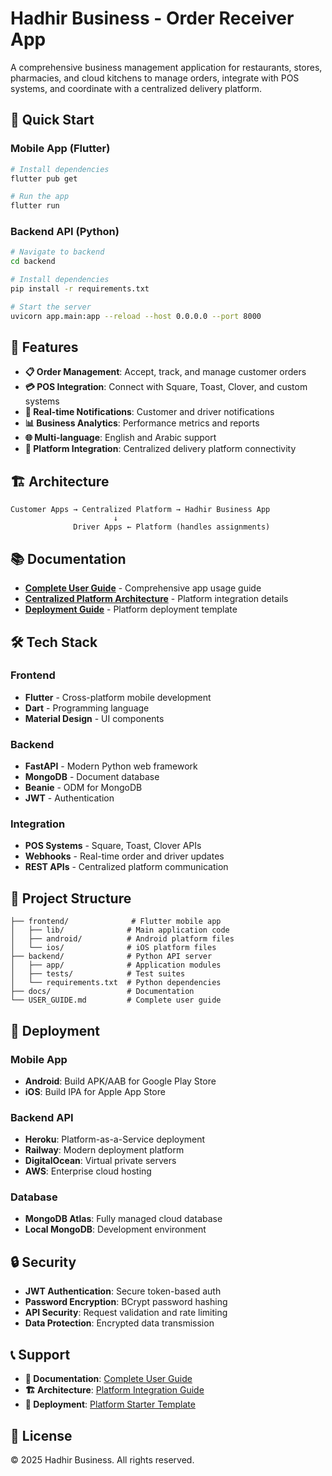 # Hadhir Business - Order Receiver App

A comprehensive business management application for restaurants, stores, pharmacies, and cloud kitchens to manage orders, integrate with POS systems, and coordinate with a centralized delivery platform.

## 🚀 Quick Start

### Mobile App (Flutter)

```bash
# Install dependencies
flutter pub get

# Run the app
flutter run
```

### Backend API (Python)

```bash
# Navigate to backend
cd backend

# Install dependencies
pip install -r requirements.txt

# Start the server
uvicorn app.main:app --reload --host 0.0.0.0 --port 8000
```

## 📱 Features

- **📋 Order Management**: Accept, track, and manage customer orders
- **💳 POS Integration**: Connect with Square, Toast, Clover, and custom systems
- **🔔 Real-time Notifications**: Customer and driver notifications
- **📊 Business Analytics**: Performance metrics and reports
- **🌐 Multi-language**: English and Arabic support
- **🔌 Platform Integration**: Centralized delivery platform connectivity

## 🏗️ Architecture

```text
Customer Apps → Centralized Platform → Hadhir Business App
                       ↓
              Driver Apps ← Platform (handles assignments)
```

## 📚 Documentation

- **[Complete User Guide](./USER_GUIDE.md)** - Comprehensive app usage guide
- **[Centralized Platform Architecture](./docs/CENTRALIZED_PLATFORM_ARCHITECTURE.md)** - Platform integration details
- **[Deployment Guide](./docs/CENTRALIZED_PLATFORM_STARTER.md)** - Platform deployment template

## 🛠️ Tech Stack

### Frontend

- **Flutter** - Cross-platform mobile development
- **Dart** - Programming language
- **Material Design** - UI components

### Backend

- **FastAPI** - Modern Python web framework
- **MongoDB** - Document database
- **Beanie** - ODM for MongoDB
- **JWT** - Authentication

### Integration

- **POS Systems** - Square, Toast, Clover APIs
- **Webhooks** - Real-time order and driver updates
- **REST APIs** - Centralized platform communication

## 📁 Project Structure

```text
├── frontend/              # Flutter mobile app
│   ├── lib/              # Main application code
│   ├── android/          # Android platform files
│   └── ios/              # iOS platform files
├── backend/              # Python API server
│   ├── app/              # Application modules
│   ├── tests/            # Test suites
│   └── requirements.txt  # Python dependencies
├── docs/                 # Documentation
└── USER_GUIDE.md         # Complete user guide
```

## 🚀 Deployment

### Mobile App

- **Android**: Build APK/AAB for Google Play Store
- **iOS**: Build IPA for Apple App Store

### Backend API

- **Heroku**: Platform-as-a-Service deployment
- **Railway**: Modern deployment platform  
- **DigitalOcean**: Virtual private servers
- **AWS**: Enterprise cloud hosting

### Database

- **MongoDB Atlas**: Fully managed cloud database
- **Local MongoDB**: Development environment

## 🔒 Security

- **JWT Authentication**: Secure token-based auth
- **Password Encryption**: BCrypt password hashing
- **API Security**: Request validation and rate limiting
- **Data Protection**: Encrypted data transmission

## 📞 Support

- **📖 Documentation**: [Complete User Guide](./USER_GUIDE.md)
- **🏗️ Architecture**: [Platform Integration Guide](./docs/CENTRALIZED_PLATFORM_ARCHITECTURE.md)
- **🚀 Deployment**: [Platform Starter Template](./docs/CENTRALIZED_PLATFORM_STARTER.md)

## 📄 License

© 2025 Hadhir Business. All rights reserved.
